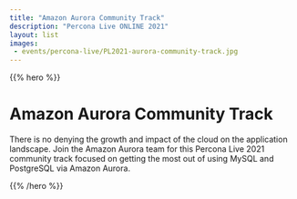 ```yaml
---
title: "Amazon Aurora Community Track"
description: "Percona Live ONLINE 2021"
layout: list
images:
 - events/percona-live/PL2021-aurora-community-track.jpg
---
```


{{% hero %}}

# Amazon Aurora Community Track

There is no denying the growth and impact of the cloud on the application landscape.  Join the Amazon Aurora team for this Percona Live 2021 community track focused on getting the most out of using MySQL and PostgreSQL  via Amazon Aurora.

{{% /hero %}}

